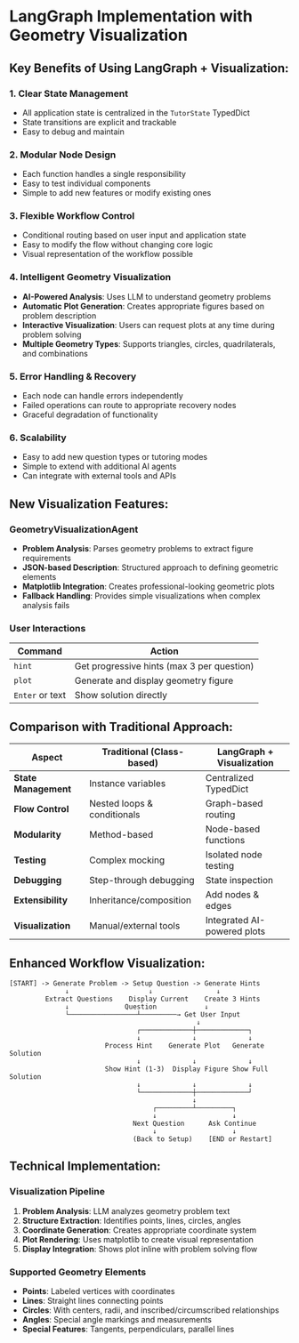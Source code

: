 # LangGraph Implementation with Geometry Visualization

## Key Benefits of Using LangGraph + Visualization:

### 1. **Clear State Management**
- All application state is centralized in the `TutorState` TypedDict
- State transitions are explicit and trackable
- Easy to debug and maintain

### 2. **Modular Node Design**
- Each function handles a single responsibility
- Easy to test individual components
- Simple to add new features or modify existing ones

### 3. **Flexible Workflow Control**
- Conditional routing based on user input and application state
- Easy to modify the flow without changing core logic
- Visual representation of the workflow possible

### 4. **Intelligent Geometry Visualization**
- **AI-Powered Analysis**: Uses LLM to understand geometry problems
- **Automatic Plot Generation**: Creates appropriate figures based on problem description
- **Interactive Visualization**: Users can request plots at any time during problem solving
- **Multiple Geometry Types**: Supports triangles, circles, quadrilaterals, and combinations

### 5. **Error Handling & Recovery**
- Each node can handle errors independently
- Failed operations can route to appropriate recovery nodes
- Graceful degradation of functionality

### 6. **Scalability**
- Easy to add new question types or tutoring modes
- Simple to extend with additional AI agents
- Can integrate with external tools and APIs

## New Visualization Features:

### **GeometryVisualizationAgent**
- **Problem Analysis**: Parses geometry problems to extract figure requirements
- **JSON-based Description**: Structured approach to defining geometric elements
- **Matplotlib Integration**: Creates professional-looking geometric plots
- **Fallback Handling**: Provides simple visualizations when complex analysis fails

### **User Interactions**
| Command | Action |
|---------|--------|
| `hint` | Get progressive hints (max 3 per question) |
| `plot` | Generate and display geometry figure |
| `Enter` or text | Show solution directly |

## Comparison with Traditional Approach:

| Aspect | Traditional (Class-based) | LangGraph + Visualization |
|--------|---------------------------|---------------------------|
| **State Management** | Instance variables | Centralized TypedDict |
| **Flow Control** | Nested loops & conditionals | Graph-based routing |
| **Modularity** | Method-based | Node-based functions |
| **Testing** | Complex mocking | Isolated node testing |
| **Debugging** | Step-through debugging | State inspection |
| **Extensibility** | Inheritance/composition | Add nodes & edges |
| **Visualization** | Manual/external tools | Integrated AI-powered plots |

## Enhanced Workflow Visualization:
```
[START] -> Generate Problem -> Setup Question -> Generate Hints 
              ↓                    ↓                ↓
         Extract Questions    Display Current    Create 3 Hints
              ↓              Question            ↓
              └─────────────────┴─────────→ Get User Input
                                               ↓
                                ┌─────────────┼─────────────┐
                                ↓             ↓             ↓
                        Process Hint    Generate Plot   Generate Solution
                                ↓             ↓             ↓
                        Show Hint (1-3)  Display Figure Show Full Solution
                                ↓             ↓             ↓
                                └─────────────┼─────────────┘
                                              ↓
                                    ┌─────────┴─────────┐
                                    ↓                   ↓
                               Next Question      Ask Continue
                                    ↓                   ↓
                               (Back to Setup)    [END or Restart]
```

## Technical Implementation:

### **Visualization Pipeline**
1. **Problem Analysis**: LLM analyzes geometry problem text
2. **Structure Extraction**: Identifies points, lines, circles, angles
3. **Coordinate Generation**: Creates appropriate coordinate system
4. **Plot Rendering**: Uses matplotlib to create visual representation
5. **Display Integration**: Shows plot inline with problem solving flow

### **Supported Geometry Elements**
- **Points**: Labeled vertices with coordinates
- **Lines**: Straight lines connecting points
- **Circles**: With centers, radii, and inscribed/circumscribed relationships
- **Angles**: Special angle markings and measurements
- **Special Features**: Tangents, perpendiculars, parallel lines